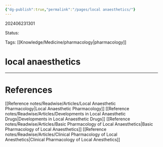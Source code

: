 ```yaml
---
{"dg-publish":true,"permalink":"/pages/local anaesthetics/"}
---
```



202406231301

Status: 

Tags: [[Knowledge/Medicine/pharmacology\|pharmacology]]

# local anaesthetics








___
# References
[[Reference notes/Readwise/Articles/Local Anaesthetic Pharmacology\|Local Anaesthetic Pharmacology]]
[[Reference notes/Readwise/Articles/Developments in Local Anaesthetic Drugs\|Developments in Local Anaesthetic Drugs]]
[[Reference notes/Readwise/Articles/Basic Pharmacology of Local Anaesthetics\|Basic Pharmacology of Local Anaesthetics]]
[[Reference notes/Readwise/Articles/Clinical Pharmacology of Local Anesthetics\|Clinical Pharmacology of Local Anesthetics]]